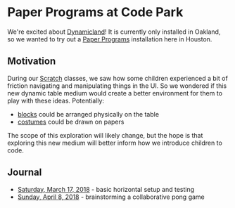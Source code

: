 # Paper Programs at Code Park

We're excited about [Dynamicland]! It is currently only installed in Oakland,
so we wanted to try out a [Paper Programs] installation here in Houston.

## Motivation

During our [Scratch] classes, we saw how some children experienced a bit of
friction navigating and manipulating things in the UI. So we wondered if this
new dynamic table medium would create a better environment for them to play
with these ideas. Potentially:

* [blocks] could be arranged physically on the table
* [costumes] could be drawn on papers

The scope of this exploration will likely change, but the hope is that
exploring this new medium will better inform how we introduce children to
code.

## Journal

* [Saturday, March 17, 2018](2018-03-17.md) - basic horizontal setup and testing
* [Sunday, April 8, 2018](2018-04-08.md) - brainstorming a collaborative pong game

[dynamicland]: https://dynamicland.org/
[paper programs]: https://paperprograms.org/
[scratch]: https://scratch.mit.edu/
[blocks]: https://en.scratch-wiki.info/wiki/Blocks
[costumes]: https://en.scratch-wiki.info/wiki/Costume
